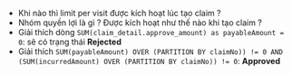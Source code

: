 
+ Khi nào thì limit per visit được kích hoạt lúc tạo claim ?
+ Nhóm quyền lợi là gì ? Được kích hoạt như thế nào khi tạo claim ?
+ Giải thích dòng `SUM(claim_detail.approve_amount) as payableAmount = 0`: sẽ có trạng thái **Rejected**
+ Giải thích `SUM(payableAmount) OVER (PARTITION BY claimNo)) != 0 AND (SUM(incurredAmount) OVER (PARTITION BY claimNo)) != 0`: **Approved**

